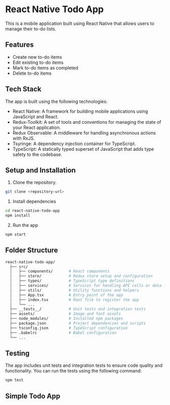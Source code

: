 # React Native Todo App

This is a mobile application built using React Native that allows users to manage their to-do lists.

## Features

- Create new to-do items
- Edit existing to-do items
- Mark to-do items as completed
- Delete to-do items

## Tech Stack

The app is built using the following technologies:

- React Native: A framework for building mobile applications using JavaScript and React.
- Redux-Toolkit: A set of tools and conventions for managing the state of your React application.
- Redux Observable: A middleware for handling asynchronous actions with RxJS.
- Tsyringe: A dependency injection container for TypeScript.
- TypeScript: A statically typed superset of JavaScript that adds type safety to the codebase.

## Setup and Installation

1. Clone the repository.

```bash
git clone <repository-url>

```
1. Install dependencies

```bash
cd react-native-todo-app
npm install

```
2. Run the app

```bash
npm start
```

## Folder Structure

```bash
react-native-todo-app/
  ├── src/
  │   ├── components/       # React components
  │   ├── store/            # Redux store setup and configuration
  │   ├── types/            # TypeScript type definitions
  │   ├── services/         # Services for handling API calls or data fetching
  │   ├── utils/            # Utility functions and helpers
  │   ├── App.tsx           # Entry point of the app
  │   ├── index.tsx         # Root file to register the app
  │   └── ...
  ├── __tests__/            # Unit tests and integration tests
  ├── assets/               # Image and font assets
  ├── node_modules/         # Installed npm packages
  ├── package.json          # Project dependencies and scripts
  ├── tsconfig.json         # TypeScript configuration
  ├── .babelrc              # Babel configuration
  └── ...
  ```

## Testing
The app includes unit tests and integration tests to ensure code quality and functionality. You can run the tests using the following command:

```bash
npm test
```

## Simple Todo App



